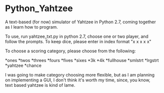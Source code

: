 Python_Yahtzee
==============

A text-based (for now) simulator of Yahtzee in Python 2.7, coming together as I learn how to program.

To use, run yahtzee_txt.py in python 2.7, choose one or two player, and follow the prompts. To keep dice, please enter in index format "x x x x x"

To choose a scoring category, please choose from the following:

*ones
*twos
*threes
*fours
*fives
*sixes
*3k
*4k
*fullhouse
*smlstrt
*lrgstrt
*yahtzee
*chance

I was going to make category choosing more flexible, but as I am planning on implementing a GUI, I don't think it's worth my time, since, you know, text based yahtzee is kind of lame.
